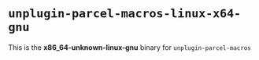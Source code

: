 # `unplugin-parcel-macros-linux-x64-gnu`

This is the **x86_64-unknown-linux-gnu** binary for `unplugin-parcel-macros`
